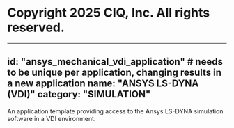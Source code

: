 # Copyright 2025 CIQ, Inc. All rights reserved.
---
id: "ansys_mechanical_vdi_application" # needs to be **unique** per application, changing results in a new application
name: "ANSYS LS-DYNA (VDI)"
category: "SIMULATION"
---
An application template providing access to the Ansys LS-DYNA simulation software in a VDI environment.
